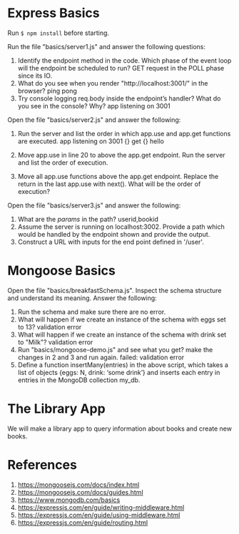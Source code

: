 # Express Basics

Run `$ npm install` before starting.

Run the file "basics/server1.js" and answer the following questions:

1. Identify the endpoint method in the code. Which phase of the event loop will the endpoint be scheduled to run? GET request in the POLL phase since its IO. 
2. What do you see when you render "http://localhost:3001/" in the browser? ping pong
3. Try console logging req.body inside the endpoint’s handler? What do you see in the console? Why? app listening on 3001

Open the file "basics/server2.js" and answer the following:

1. Run the server and list the order in which app.use and app.get functions are executed. app listening on 3001
{}
get
{}
hello

2. Move app.use in line 20 to above the app.get endpoint. Run the server and list the order of execution.
3. Move all app.use functions above the app.get endpoint. Replace the return in the last app.use with next(). What will be the order of execution?

Open the file "basics/server3.js" and answer the following:

1. What are the *params* in the path? userid,bookid
2. Assume the server is running on localhost:3002. Provide a path which would be handled by the endpoint shown and provide the output.
3. Construct a URL with inputs for the end point defined in '/user'. 

# Mongoose Basics

Open the file "basics/breakfastSchema.js". Inspect the schema structure and understand its meaning. Answer the following:

1. Run the schema and make sure there are no error.
2. What will happen if we create an instance of the schema with eggs set to 13? validation error
3. What will happen if we create an instance of the schema with drink set to "Milk"? validation error
4. Run "basics/mongoose-demo.js" and see what you get? make the changes in 2 and 3 and run again. failed: validation error
5. Define a function insertMany(entries) in the above script, which takes a list of objects {eggs: N, drink: ‘some drink’} and inserts each entry in entries in the MongoDB collection my_db.

# The Library App

We will make a library app to query information about books and create new books.

# References

1. https://mongoosejs.com/docs/index.html
2. https://mongoosejs.com/docs/guides.html
3. https://www.mongodb.com/basics 
4. https://expressjs.com/en/guide/writing-middleware.html
5. https://expressjs.com/en/guide/using-middleware.html
6. https://expressjs.com/en/guide/routing.html

